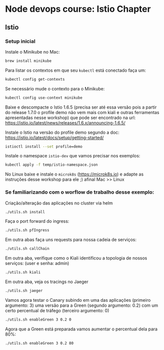 # Node devops course: Istio Chapter

## Istio

### Setup inicial

Instale o Minikube no Mac:
```sh
brew install minikube
```

Para listar os contextos em que seu `kubectl` está conectado faça um:

```sh
kubectl config get-contexts
```

Se necessário mude o contexto para o Minikube:

```sh
kubectl config use-context minikube
```

Baixe e descompacte o Istio 1.6.5 (precisa ser até essa versão pois a partir do release 1.7.0 o profile demo não vem mais com kiali e outras ferramentas apresentadas nesse workshop) que pode ser encontrado na url: https://istio.io/latest/news/releases/1.6.x/announcing-1.6.5/

Instale o Istio na versão do profile demo segundo a doc: https://istio.io/latest/docs/setup/getting-started/

```sh
istioctl install --set profile=demo
```

Instale o namespace `istio-dev` que vamos precisar nos exemplos:

```sh
kubectl apply -f temp/istio-namespace.json
```

No Linux baixe e instale o `microk8s` (https://microk8s.io) e adapte as instruções desse workshop para ele ;) afinal Mac >> Linux

### Se familiarizando com o worflow de trabalho desse exemplo:

Criação/alteração das aplicações no cluster via helm

```sh
./utils.sh install
```

Faça o port forward do ingress:

```sh
./utils.sh pfIngress
```

Em outra abas faça uns requests para nossa cadeia de serviços:

```sh
./utils.sh callChain
```

Em outra aba, verifique como o Kiali identificou a topologia de nossos serviços: (user e senha: admin)

```sh
./utils.sh kiali
```

Em outra aba, veja os tracings no Jaeger

```sh
./utils.sh jaeger
```

Vamos agora testar o Canary subindo em uma das aplicações (primeiro argumento: 3) uma versão para a Green (segundo argumento: 0.2) com um certo percentual de tráfego (terceiro argumento: 0)

```sh
./utils.sh enableGreen 3 0.2 0
```

Agora que a Green está preparada vamos aumentar o percentual dela para 80%:

```sh
./utils.sh enableGreen 3 0.2 80
```